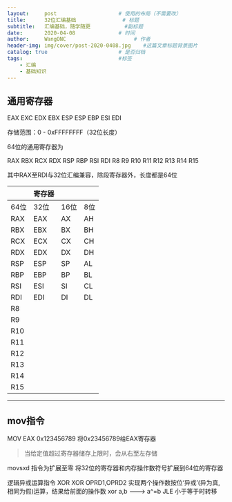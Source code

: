 ```yaml
---
layout:     post                    # 使用的布局（不需要改）
title:      32位汇编基础               # 标题 
subtitle:   汇编基础，随学随更           #副标题
date:       2020-04-08              # 时间
author:     WangONC                      # 作者
header-img: img/cover/post-2020-0408.jpg    #这篇文章标题背景图片
catalog: true                       # 是否归档
tags:                               #标签
    - 汇编
    - 基础知识
---
```


## 通用寄存器

EAX	EXC	EDX	EBX	ESP	ESP	EBP	ESI	EDI

存储范围：0 - 0xFFFFFFFF（32位长度）

64位的通用寄存器为

RAX	RBX	RCX	RDX	RSP	RBP	RSI	RDI	R8	R9	R10	R11	R12	R13	R14	R15

其中RAX至RDI与32位汇编兼容，除段寄存器外，长度都是64位



|      | 寄存器 |      |      |
| ---- | :----- | ---- | ---- |
| 64位 |   32位  | 16位 | 8位  |
| RAX | EAX | AX | AH |
| RBX | EBX | BX | BH |
| RCX | ECX | CX | CH |
| RDX | EDX | DX | DH |
| RSP | ESP | SP | AL |
| RBP | EBP | BP | BL |
| RSI | ESI | SI | CL |
| RDI | EDI | DI | DL |
| R8 |        |      |      |
| R9 |        |      |      |
| R10 |        |      |      |
| R11 |        |      |      |
| R12 |        |      |      |
| R13 |        |      |      |
| R14 |        |      |      |
| R15 |        |      |      |

------

## mov指令

MOV EAX 0x123456789	将0x23456789给EAX寄存器

>   当给定值超过寄存器储存上限时，会从右至左存储

movsxd 指令为扩展至零
将32位的寄存器和内存操作数符号扩展到64位的寄存器

逻辑异或运算指令 XOR 
XOR OPRD1,OPRD2 
实现两个操作数按位‘异或’(异为真,相同为假)运算，结果给前面的操作数
xor a,b ---> a^=b
JLE
 小于等于时转移

